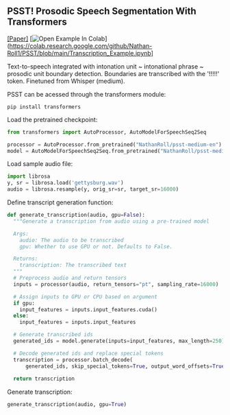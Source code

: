## PSST! Prosodic Speech Segmentation With Transformers
[[Paper]](https://arxiv.org/abs/2302.01984)
[![Open Example In Colab](https://colab.research.google.com/assets/colab-badge.svg)](https://colab.research.google.com/github/Nathan-Roll1/PSST/blob/main/Transcription_Example.ipynb]

Text-to-speech integrated with intonation unit ~ intonational phrase ~ prosodic unit boundary detection. Boundaries are transcribed with the '!!!!!' token. Finetuned from Whisper (medium).

PSST can be acessed through the transformers module:
```cli
pip install transformers
```

Load the pretrained checkpoint:
```python
from transformers import AutoProcessor, AutoModelForSpeechSeq2Seq

processor = AutoProcessor.from_pretrained("NathanRoll/psst-medium-en")
model = AutoModelForSpeechSeq2Seq.from_pretrained("NathanRoll/psst-medium-en")
```

Load sample audio file:

```python
import librosa
y, sr = librosa.load('gettysburg.wav')
audio = librosa.resample(y, orig_sr=sr, target_sr=16000)
```
Define transcript generation function:
```python
def generate_transcription(audio, gpu=False):
  """Generate a transcription from audio using a pre-trained model

  Args:
    audio: The audio to be transcribed
    gpu: Whether to use GPU or not. Defaults to False.

  Returns:
    transcription: The transcribed text
  """
  # Preprocess audio and return tensors
  inputs = processor(audio, return_tensors="pt", sampling_rate=16000)

  # Assign inputs to GPU or CPU based on argument
  if gpu:
    input_features = inputs.input_features.cuda()
  else:
    input_features = inputs.input_features

  # Generate transcribed ids
  generated_ids = model.generate(inputs=input_features, max_length=250)

  # Decode generated ids and replace special tokens
  transcription = processor.batch_decode(
      generated_ids, skip_special_tokens=True, output_word_offsets=True)[0].replace('!!!!!', '<|IU_Boundary|>')
  
  return transcription
```

Generate transcription:
```python
generate_transcription(audio, gpu=True)
```
